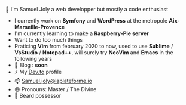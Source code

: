👋 I'm Samuel Joly a web developper but mostly a code enthusiast

- I currently work on **Symfony** and **WordPress** at the metropole __Aix-Marseille-Provence__
- I'm currently learning to make a **Raspberry-Pie server**
- Want to do too much things
- Praticing **Vim** from february 2020 to now, used to use **Sublime** / **VsStudio** / **Notepad++**, will surely try **NeoVim** and **Emacs** in the following years
- 💬 Blog : __soon__
- ⚡️ My <a href='https://dev.to/samueljoly'>Dev.to</a> profile
- 📫 Samuel.joly@laplateforme.io
- 😄 Pronouns: Master / The Divine
- 👯 Beard possessor
